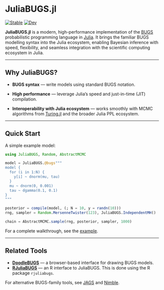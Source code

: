 # JuliaBUGS.jl
[![Stable](https://img.shields.io/badge/docs-stable-blue.svg)](https://TuringLang.github.io/JuliaBUGS.jl/stable)
[![Dev](https://img.shields.io/badge/docs-dev-blue.svg)](https://TuringLang.github.io/JuliaBUGS.jl/dev)

**JuliaBUGS.jl** is a modern, high-performance implementation of the [BUGS](https://en.wikipedia.org/wiki/WinBUGS) probabilistic programming language in [Julia](https://julialang.org/). It brings the familiar BUGS modelling syntax into the Julia ecosystem, enabling Bayesian inference with speed, flexibility, and seamless integration with the scientific computing ecosystem in Julia.

---

## Why JuliaBUGS?

-   **BUGS syntax** — write models using standard BUGS notation.
    
-   **High performance** — leverage Julia’s speed and just-in-time (JIT) compilation.
    
-   **Interoperability with Julia ecosystem** — works smoothly with MCMC algorithms from [Turing.jl](https://turinglang.org/) and the broader Julia PPL ecosystem.   

---

## Quick Start

A simple example model:

```julia
using JuliaBUGS, Random, AbstractMCMC

model = JuliaBUGS.@bugs"""
model {
  for (i in 1:N) {
    y[i] ~ dnorm(mu, tau)
  }
  mu ~ dnorm(0, 0.001)
  tau ~ dgamma(0.1, 0.1)
}
"""

posterior = compile(model, (; N = 10, y = randn(10)))
rng, sampler = Random.MersenneTwister(123), JuliaBUGS.IndependentMH()

chain = AbstractMCMC.sample(rng, posterior, sampler, 1000)
```

For a complete walkthrough, see the [example](https://turinglang.org/JuliaBUGS.jl/stable/example).

---

## **Related Tools**

- [**DoodleBUGS**](https://turinglang.org/JuliaBUGS.jl/DoodleBUGS/) — a browser-based interface for drawing BUGS models.
- [**RJuliaBUGS**](https://mateusmaiads.github.io/rjuliabugs/) — an R interface to JuliaBUGS. This is done using the R package `rjuliabugs`.
    
For alternative BUGS-family tools, see [JAGS](https://sourceforge.net/p/mcmc-jags/code-0/ci/default/tree/) and [Nimble](https://r-nimble.org/).
